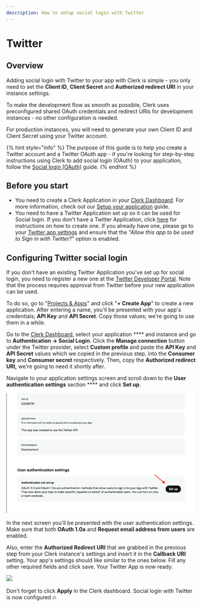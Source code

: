 ```yaml
---
description: How to setup social login with Twitter
---
```


# Twitter

## Overview

Adding social login with Twitter to your app with Clerk is simple -  you only need to set the **Client ID**, **Client Secret** and **Authorized redirect URI** in your instance settings.

To make the development flow as smooth as possible, Clerk uses preconfigured shared OAuth credentials and redirect URIs for development instances - no other configuration is needed.&#x20;

For production instances, you will need to generate your own Client ID and Client Secret using your Twitter account.

{% hint style="info" %}
The purpose of this guide is to help you create a Twitter account and a Twitter OAuth app - if you're looking for step-by-step instructions using Clerk to add social login (OAuth) to your application, follow the [Social login (OAuth)](../../popular-guides/social-login-oauth.md) guide.
{% endhint %}

## Before you start

* You need to create a Clerk Application in your [Clerk Dashboard](https://dashboard.clerk.dev). For more information, check out our [Setup your application](../../popular-guides/setup-your-application.md) guide.
* You need to have a Twitter Application set up so it can be used for Social login. If you don't have a Twitter Application, click [here](https://developer.twitter.com/en/docs/apps/overview) for instructions on how to create one. If you already have one, please go to your [Twitter app settings](https://developer.twitter.com/content/developer-twitter/en/docs/basics/developer-portal/guides/apps) and ensure that the _"Allow this app to be used to Sign in with Twitter?_” option is enabled.

## Configuring Twitter social login

If you don't have an existing Twitter Application you've set up for social login, you need to register a new one at the [Twitter Developer Portal](https://developer.twitter.com/en/portal/dashboard). Note that the process requires approval from Twitter before your new application can be used.

To do so, go to "[Projects & Apps](https://developer.twitter.com/en/portal/projects-and-apps)" and click "**+ Create App**" to create a new application. After entering a name, you'll be presented with your app's credentials; **API Key** and **API Secret**. Copy those values; we're going to use them in a while.

Go to the [Clerk Dashboard](https://dashboard.clerk.dev), select your application **** and instance and go to **Authentication -> Social Login**. Click the **Manage connection** button under the Twitter provider, select **Custom profile** and paste the **API Key** and **API Secret** values which we copied in the previous step, into the **Consumer key** and **Consumer secret** respectively. Then, copy the **Authorized redirect URI,** we're going to need it shortly after.

Navigate to your application settings screen and scroll down to the **User authentication settings** section **** and click **Set up**.

![Setting up User Authentication settings of a Twitter app](../../.gitbook/assets/oauth-twitter-app-screen.png)

In the next screen you'll be presented with the user authentication settings. Make sure that both **OAuth 1.0a** and **Request email address from users** are enabled.

Also, enter the **Authorized Redirect URI** that we grabbed in the previous step from your Clerk instance's settings and insert it in the **Callback URI** setting. Your app's settings should like similar to the ones below. Fill any other required fields and click save. Your Twitter App is now ready.

![](../../.gitbook/assets/oauth\_twitter-auth-screen.png)

Don't forget to click **Apply** in the Clerk dashboard. Social login with Twitter is now configured 🔥&#x20;

